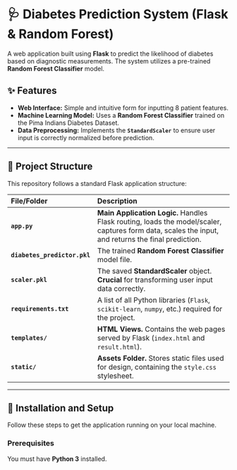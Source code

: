 # 🩺 Diabetes Prediction System (Flask & Random Forest)

A web application built using **Flask** to predict the likelihood of diabetes based on diagnostic measurements. The system utilizes a pre-trained **Random Forest Classifier** model.

## ✨ Features

* **Web Interface:** Simple and intuitive form for inputting 8 patient features.
* **Machine Learning Model:** Uses a **Random Forest Classifier** trained on the Pima Indians Diabetes Dataset.
* **Data Preprocessing:** Implements the **`StandardScaler`** to ensure user input is correctly normalized before prediction.

---

## 📂 Project Structure

This repository follows a standard Flask application structure:

| File/Folder | Description |
| :--- | :--- |
| **`app.py`** | **Main Application Logic.** Handles Flask routing, loads the model/scaler, captures form data, scales the input, and returns the final prediction. |
| **`diabetes_predictor.pkl`** | The trained **Random Forest Classifier** model file. |
| **`scaler.pkl`** | The saved **StandardScaler** object. **Crucial** for transforming user input data correctly. |
| **`requirements.txt`** | A list of all Python libraries (`Flask`, `scikit-learn`, `numpy`, etc.) required for the project. |
| **`templates/`** | **HTML Views.** Contains the web pages served by Flask (`index.html` and `result.html`). |
| **`static/`** | **Assets Folder.** Stores static files used for design, containing the `style.css` stylesheet. |

---

## 🚀 Installation and Setup

Follow these steps to get the application running on your local machine.

### Prerequisites

You must have **Python 3** installed.
